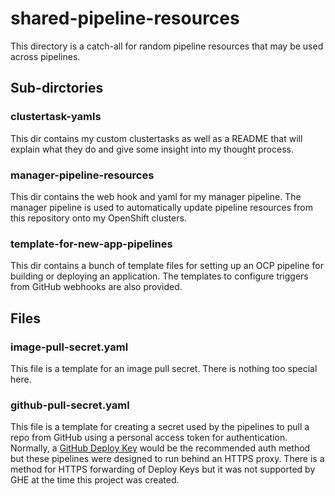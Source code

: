 # shared-pipeline-resources
This directory is a catch-all for random pipeline resources that may be used across pipelines.

## Sub-dirctories
### clustertask-yamls
This dir contains my custom clustertasks as well as a README that will explain what they do and give some insight into my thought process.
### manager-pipeline-resources
This dir contains the web hook and yaml for my manager pipeline. The manager pipeline is used to automatically update pipeline resources from this repository onto my OpenShift clusters.
### template-for-new-app-pipelines
This dir contains a bunch of template files for setting up an OCP pipeline for building or deploying an application. The templates to configure triggers from GitHub webhooks are also provided.

## Files
### image-pull-secret.yaml
This file is a template for an image pull secret. There is nothing too special here.
### github-pull-secret.yaml
This file is a template for creating a secret used by the pipelines to pull a repo from GitHub using a personal access token for authentication. Normally, a [GitHub Deploy Key](https://docs.github.com/en/authentication/connecting-to-github-with-ssh/managing-deploy-keys#deploy-keys) would be the recommended auth method but these pipelines were designed to run behind an HTTPS proxy. There is a method for HTTPS forwarding of Deploy Keys but it was not supported by GHE at the time this project was created. 
